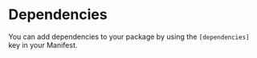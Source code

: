 # Dependencies

You can add dependencies to your package by using the `[dependencies]` key in your Manifest.
